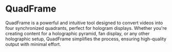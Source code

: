 # QuadFrame
QuadFrame is a powerful and intuitive tool designed to convert videos into four synchronized quadrants, perfect for hologram displays. Whether you're creating content for a holographic pyramid, fan display, or any other holographic setup, QuadFrame simplifies the process, ensuring high-quality output with minimal effort.
